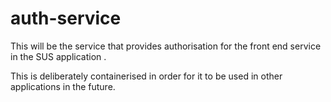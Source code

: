 # auth-service
This will be the service that provides authorisation for the front end service in the SUS application .

This is deliberately containerised in order for it to be used in other applications in the future.